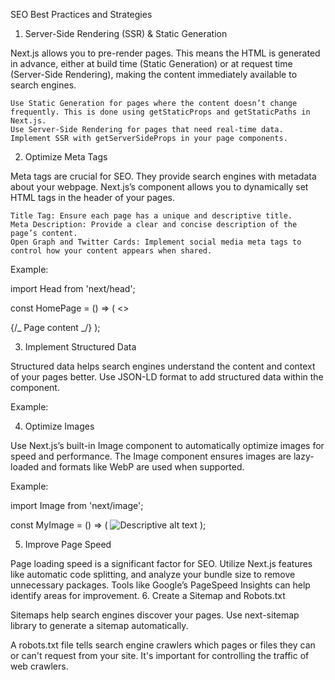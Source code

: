 SEO Best Practices and Strategies

1. Server-Side Rendering (SSR) & Static Generation

Next.js allows you to pre-render pages. This means the HTML is generated in advance, either at build time (Static Generation) or at request time (Server-Side Rendering), making the content immediately available to search engines.

    Use Static Generation for pages where the content doesn’t change frequently. This is done using getStaticProps and getStaticPaths in Next.js.
    Use Server-Side Rendering for pages that need real-time data. Implement SSR with getServerSideProps in your page components.

2. Optimize Meta Tags

Meta tags are crucial for SEO. They provide search engines with metadata about your webpage. Next.js’s <Head> component allows you to dynamically set HTML tags in the header of your pages.

    Title Tag: Ensure each page has a unique and descriptive title.
    Meta Description: Provide a clear and concise description of the page’s content.
    Open Graph and Twitter Cards: Implement social media meta tags to control how your content appears when shared.

Example:

import Head from 'next/head';

const HomePage = () => (
<>
<Head>
<title>Your Page Title</title>
<meta name="description" content="A short description of your page's content"/>
<meta property="og:title" content="Your Page Title" />
<meta property="og:description" content="A detailed description of your page's content" />
<meta property="og:image" content="https://example.com/thumbnail.jpg" />
<meta name="twitter:card" content="summary_large_image" />
</Head>
{/_ Page content _/}
</>
);

3. Implement Structured Data

Structured data helps search engines understand the content and context of your pages better. Use JSON-LD format to add structured data within the <Head> component.

Example:

<Head>
  <script type="application/ld+json">
    {JSON.stringify({
      "@context": "http://schema.org",
      "@type": "Article",
      "headline": "Your Article Headline",
      "datePublished": "2021-01-01",
      "author": {
        "@type": "Person",
        "name": "Author Name"
      },
      // Additional structured data properties...
    })}
  </script>
</Head>

4. Optimize Images

Use Next.js’s built-in Image component to automatically optimize images for speed and performance. The Image component ensures images are lazy-loaded and formats like WebP are used when supported.

Example:

import Image from 'next/image';

const MyImage = () => (
<Image
    src="/path/to/image.jpg"
    alt="Descriptive alt text"
    width={500}
    height={300}
  />
);

5. Improve Page Speed

Page loading speed is a significant factor for SEO. Utilize Next.js features like automatic code splitting, and analyze your bundle size to remove unnecessary packages. Tools like Google’s PageSpeed Insights can help identify areas for improvement. 6. Create a Sitemap and Robots.txt

Sitemaps help search engines discover your pages. Use next-sitemap library to generate a sitemap automatically.

A robots.txt file tells search engine crawlers which pages or files they can or can't request from your site. It's important for controlling the traffic of web crawlers.

